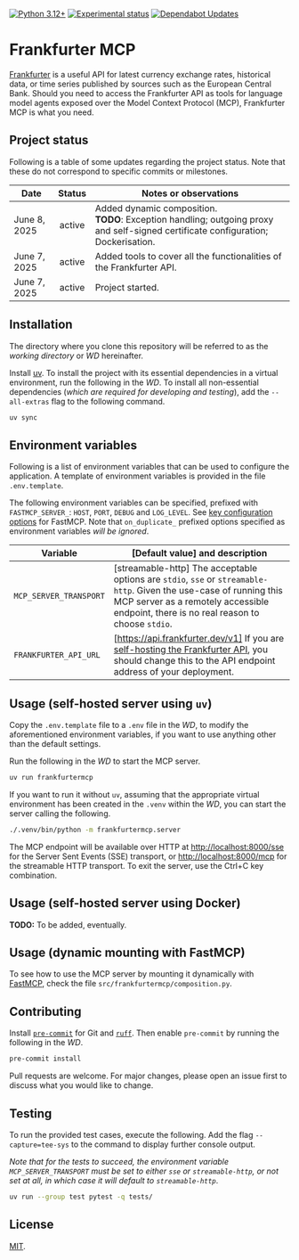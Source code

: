 [![Python 3.12+](https://img.shields.io/badge/python-3.12+-blue?logo=python&logoColor=3776ab&labelColor=e4e4e4)](https://www.python.org/downloads/release/python-3120/)
[![Experimental status](https://img.shields.io/badge/Status-experimental-orange)](#) [![Dependabot Updates](https://github.com/anirbanbasu/frankfurtermcp/actions/workflows/dependabot/dependabot-updates/badge.svg)](https://github.com/anirbanbasu/frankfurtermcp/actions/workflows/dependabot/dependabot-updates)
# Frankfurter MCP

[Frankfurter](https://frankfurter.dev/) is a useful API for latest currency exchange rates, historical data, or time series published by sources such as the European Central Bank. Should you need to access the Frankfurter API as tools for language model agents exposed over the Model Context Protocol (MCP), Frankfurter MCP is what you need.

## Project status

Following is a table of some updates regarding the project status. Note that these do not correspond to specific commits or milestones.

| Date     |  Status   |  Notes or observations   |
|----------|:-------------:|----------------------|
| June 8, 2025 |  active |  Added dynamic composition.<br/>**TODO**: Exception handling; outgoing proxy and self-signed certificate configuration; Dockerisation. |
| June 7, 2025 |  active |  Added tools to cover all the functionalities of the Frankfurter API. |
| June 7, 2025 |  active |  Project started.  |

## Installation

The directory where you clone this repository will be referred to as the _working directory_ or _WD_ hereinafter.

Install [uv](https://docs.astral.sh/uv/getting-started/installation/). To install the project with its essential dependencies in a virtual environment, run the following in the _WD_. To install all non-essential dependencies (_which are required for developing and testing_), add the `--all-extras` flag to the following command.


```bash
uv sync
```

## Environment variables

Following is a list of environment variables that can be used to configure the application. A template of environment variables is provided in the file `.env.template`.

The following environment variables can be specified, prefixed with `FASTMCP_SERVER_`: `HOST`, `PORT`, `DEBUG` and `LOG_LEVEL`. See [key configuration options](https://gofastmcp.com/servers/fastmcp#key-configuration-options) for FastMCP. Note that `on_duplicate_` prefixed options specified as environment variables _will be ignored_.

| Variable |  [Default value] and description   |
|--------------|----------------|
| `MCP_SERVER_TRANSPORT` | [streamable-http] The acceptable options are `stdio`, `sse` or `streamable-http`. Given the use-case of running this MCP server as a remotely accessible endpoint, there is no real reason to choose `stdio`. |
| `FRANKFURTER_API_URL` | [https://api.frankfurter.dev/v1] If you are [self-hosting the Frankfurter API](https://hub.docker.com/r/lineofflight/frankfurter), you should change this to the API endpoint address of your deployment. |

## Usage (self-hosted server using `uv`)

Copy the `.env.template` file to a `.env` file in the _WD_, to modify the aforementioned environment variables, if you want to use anything other than the default settings.

Run the following in the _WD_ to start the MCP server.

```bash
uv run frankfurtermcp
```

If you want to run it without `uv`, assuming that the appropriate virtual environment has been created in the `.venv` within the _WD_, you can start the server calling the following.

```bash
./.venv/bin/python -m frankfurtermcp.server
```

The MCP endpoint will be available over HTTP at [http://localhost:8000/sse](http://localhost:8000/sse) for the Server Sent Events (SSE) transport, or [http://localhost:8000/mcp](http://localhost:8000/mcp) for the streamable HTTP transport. To exit the server, use the Ctrl+C key combination.

## Usage (self-hosted server using Docker)

**TODO:** To be added, eventually.

## Usage (dynamic mounting with FastMCP)

To see how to use the MCP server by mounting it dynamically with [FastMCP](https://gofastmcp.com/), check the file `src/frankfurtermcp/composition.py`.

## Contributing

Install [`pre-commit`](https://pre-commit.com/) for Git and [`ruff`](https://docs.astral.sh/ruff/installation/). Then enable `pre-commit` by running the following in the _WD_.

```bash
pre-commit install
```
Pull requests are welcome. For major changes, please open an issue first to discuss what you would like to change.

## Testing

To run the provided test cases, execute the following. Add the flag `--capture=tee-sys` to the command to display further console output.

_Note that for the tests to succeed, the environment variable `MCP_SERVER_TRANSPORT` must be set to either `sse` or `streamable-http`, or not set at all, in which case it will default to `streamable-http`_.

```bash
uv run --group test pytest -q tests/
```

## License

[MIT](https://choosealicense.com/licenses/mit/).
